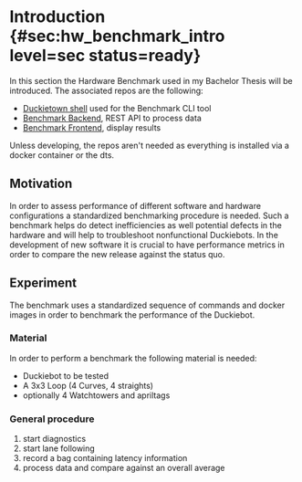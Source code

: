 # Introduction {#sec:hw_benchmark_intro level=sec status=ready}

In this section the Hardware Benchmark used in my Bachelor Thesis will be introduced. The associated repos are the following: 

* [Duckietown shell](https://github.com/duckietown/duckietown-shell-commands) used for the Benchmark CLI tool
* [Benchmark Backend](https://github.com/duckietown/dt-hardware-benchmark-backend), REST API to process data
* [Benchmark Frontend](https://github.com/duckietown/dt-hardware-benchmark-frontend), display results

Unless developing, the repos aren't needed as everything is installed via a docker container or the dts.

<minitoc/>


## Motivation
In order to assess performance of different software and hardware configurations a standardized benchmarking procedure is needed. 
Such a benchmark helps do detect inefficiencies as well potential defects in the hardware and will help to troubleshoot nonfunctional Duckiebots. In the development of new software it is crucial to have performance metrics in order to compare the new release against the status quo.

## Experiment
The benchmark uses a standardized sequence of commands and docker images in order to benchmark the performance of the Duckiebot. 

### Material
In order to perform a benchmark the following material is needed:

* Duckiebot to be tested
* A 3x3 Loop (4 Curves, 4 straights)
* optionally 4 Watchtowers and apriltags

### General procedure

1. start diagnostics
2. start lane following
3. record a bag containing latency information
4. process data and compare against an overall average
